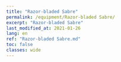 ```yaml
---
title: "Razor-bladed Sabre"
permalink: /equipment/Razor-bladed Sabre/
excerpt: "Razor-bladed Sabre"
last_modified_at: 2021-01-26
lang: en
ref: "Razor-bladed Sabre.md"
toc: false
classes: wide
---
```


